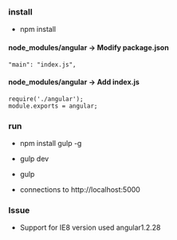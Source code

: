 
### install
* npm install

#### node_modules/angular -> Modify package.json
```
"main": "index.js",
```

#### node_modules/angular -> Add index.js
```
require('./angular');
module.exports = angular;
```

### run
* npm install gulp -g
* gulp dev
* gulp

* connections to http://localhost:5000


### Issue
* Support for IE8 version used angular1.2.28
